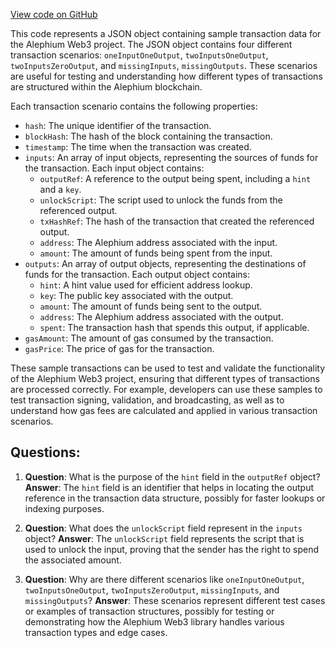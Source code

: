 [View code on GitHub](https://github.com/alephium/alephium-web3/packages/web3/src/fixtures/transactions.json)

This code represents a JSON object containing sample transaction data for the Alephium Web3 project. The JSON object contains four different transaction scenarios: `oneInputOneOutput`, `twoInputsOneOutput`, `twoInputsZeroOutput`, and `missingInputs`, `missingOutputs`. These scenarios are useful for testing and understanding how different types of transactions are structured within the Alephium blockchain.

Each transaction scenario contains the following properties:

- `hash`: The unique identifier of the transaction.
- `blockHash`: The hash of the block containing the transaction.
- `timestamp`: The time when the transaction was created.
- `inputs`: An array of input objects, representing the sources of funds for the transaction. Each input object contains:
  - `outputRef`: A reference to the output being spent, including a `hint` and a `key`.
  - `unlockScript`: The script used to unlock the funds from the referenced output.
  - `txHashRef`: The hash of the transaction that created the referenced output.
  - `address`: The Alephium address associated with the input.
  - `amount`: The amount of funds being spent from the input.
- `outputs`: An array of output objects, representing the destinations of funds for the transaction. Each output object contains:
  - `hint`: A hint value used for efficient address lookup.
  - `key`: The public key associated with the output.
  - `amount`: The amount of funds being sent to the output.
  - `address`: The Alephium address associated with the output.
  - `spent`: The transaction hash that spends this output, if applicable.
- `gasAmount`: The amount of gas consumed by the transaction.
- `gasPrice`: The price of gas for the transaction.

These sample transactions can be used to test and validate the functionality of the Alephium Web3 project, ensuring that different types of transactions are processed correctly. For example, developers can use these samples to test transaction signing, validation, and broadcasting, as well as to understand how gas fees are calculated and applied in various transaction scenarios.
## Questions: 
 1. **Question**: What is the purpose of the `hint` field in the `outputRef` object?
   **Answer**: The `hint` field is an identifier that helps in locating the output reference in the transaction data structure, possibly for faster lookups or indexing purposes.

2. **Question**: What does the `unlockScript` field represent in the `inputs` object?
   **Answer**: The `unlockScript` field represents the script that is used to unlock the input, proving that the sender has the right to spend the associated amount.

3. **Question**: Why are there different scenarios like `oneInputOneOutput`, `twoInputsOneOutput`, `twoInputsZeroOutput`, `missingInputs`, and `missingOutputs`?
   **Answer**: These scenarios represent different test cases or examples of transaction structures, possibly for testing or demonstrating how the Alephium Web3 library handles various transaction types and edge cases.